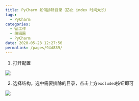 ```yaml
---
title: PyCharm 如何排除目录（防止 index 时间太长）
tags: 
  - PyCharm
categories: 
  - 💻工作
  - 编辑器
  - PyCharm
date: 2020-05-23 12:27:56
permalink: /pages/94d839/
---
```


1. 打开配置

![](https://cdn.jsdelivr.net/gh/masantu/statics/images/Snipaste_2020-08-17_22-44-29.png)

2. 选择结构，选中需要排除的目录，点击上方`excluded`按钮即可

![](https://cdn.jsdelivr.net/gh/masantu/statics/images/Snipaste_2020-08-17_22-42-36.png)
